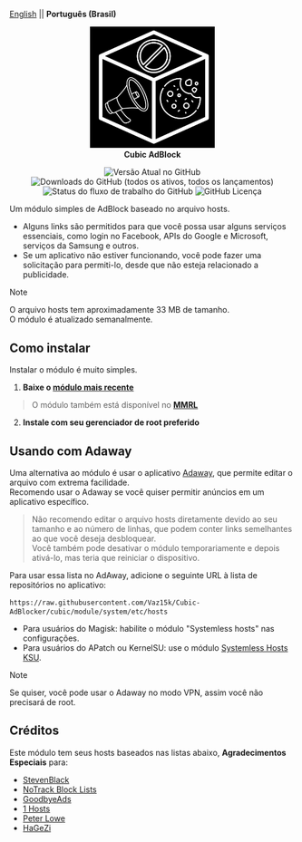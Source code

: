 [English](README.md) || **Português (Brasil)**

<p align="center">
  <img width="220" height="auto" src="cubic_logo.png">
    <br/><strong>Cubic AdBlock</strong></b>
</p>

<p align="center">
  <img alt="Versão Atual no GitHub" src="https://img.shields.io/github/v/release/Vaz15K/Cubic-AdBlock">
  <img alt="Downloads do GitHub (todos os ativos, todos os lançamentos)" src="https://img.shields.io/github/downloads/Vaz15K/Cubic-AdBlock/total">
  <img alt="Status do fluxo de trabalho do GitHub" src="https://img.shields.io/github/actions/workflow/status/Vaz15K/Cubic-AdBlock/update_hosts.yml">
  <img alt="GitHub Licença" src="https://img.shields.io/github/license/Vaz15K/Cubic-AdBlock">
</p>

Um módulo simples de AdBlock baseado no arquivo hosts.

- Alguns links são permitidos para que você possa usar alguns serviços essenciais, como login no Facebook, APIs do Google e Microsoft, serviços da Samsung e outros.
- Se um aplicativo não estiver funcionando, você pode fazer uma solicitação para permiti-lo, desde que não esteja relacionado a publicidade.

> [!NOTE]
> O arquivo hosts tem aproximadamente 33 MB de tamanho. \
> O módulo é atualizado semanalmente.

## Como instalar
Instalar o módulo é muito simples.

1. **Baixe o [módulo mais recente](https://github.com/Vaz15k/Cubic-AdBlocker/releases)**
> O módulo também está disponível no [**MMRL**](https://mmrl.dergoogler.com)
2. **Instale com seu gerenciador de root preferido**

## Usando com Adaway
Uma alternativa ao módulo é usar o aplicativo [Adaway](https://adaway.org), que permite editar o arquivo com extrema facilidade. \
Recomendo usar o Adaway se você quiser permitir anúncios em um aplicativo específico.

> Não recomendo editar o arquivo hosts diretamente devido ao seu tamanho e ao número de linhas, que podem conter links semelhantes ao que você deseja desbloquear. \
> Você também pode desativar o módulo temporariamente e depois ativá-lo, mas teria que reiniciar o dispositivo.

Para usar essa lista no AdAway, adicione o seguinte URL à lista de repositórios no aplicativo:
```
https://raw.githubusercontent.com/Vaz15k/Cubic-AdBlocker/cubic/module/system/etc/hosts
```
- Para usuários do Magisk: habilite o módulo "Systemless hosts" nas configurações.
- Para usuários do APatch ou KernelSU: use o módulo [Systemless Hosts KSU](https://github.com/symbuzzer/systemless-hosts-KernelSU-module).

> [!NOTE]
> Se quiser, você pode usar o Adaway no modo VPN, assim você não precisará de root.

## Créditos
Este módulo tem seus hosts baseados nas listas abaixo, **Agradecimentos Especiais** para:

- [StevenBlack](https://github.com/StevenBlack/hosts)
- [NoTrack Block Lists](https://gitlab.com/quidsup/notrack-blocklists)
- [GoodbyeAds](https://github.com/jerryn70/GoodbyeAds)
- [1 Hosts](https://o0.pages.dev)
- [Peter Lowe](https://pgl.yoyo.org/adservers)
- [HaGeZi](https://github.com/hagezi/dns-blocklists)
